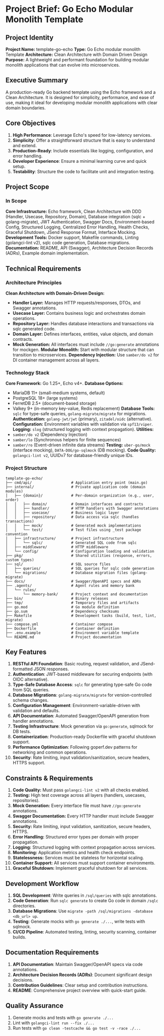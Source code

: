 # Project Brief: Go Echo Modular Monolith Template

## Project Identity
**Project Name:** template-go-echo
**Type:** Go Echo modular monolith Template
**Architecture:** Clean Architecture with Domain Driven Design
**Purpose:** A lightweight and performant foundation for building modular monolith applications that can evolve into microservices.

## Executive Summary
A production-ready Go backend template using the Echo framework and a Clean Architecture. It is designed for simplicity, performance, and ease of use, making it ideal for developing modular monolith applications with clear domain boundaries.

## Core Objectives
1.  **High Performance**: Leverage Echo's speed for low-latency services.
2.  **Simplicity**: Offer a straightforward structure that is easy to understand and extend.
3.  **Production-Ready**: Include essentials like logging, configuration, and error handling.
4.  **Developer Experience**: Ensure a minimal learning curve and quick setup.
5.  **Testability**: Structure the code to facilitate unit and integration testing.

## Project Scope

### In Scope
**Core Infrastructure:** Echo framework, Clean Architecture with DDD (Handler, Usecase, Repository, Domain), Database integration (sqlc + golang-migrate), JWT Authentication, Swagger Docs, Environment-based Config, Structured Logging, Centralized Error Handling, Health Checks, Graceful Shutdown, JSend Response Format, Interface Mocking.
**Development Tools:** Docker support, Makefile commands, Linting (golangci-lint v2), sqlc code generation, Database migrations.
**Documentation:** README, API (Swagger), Architecture Decision Records (ADRs), Example domain implementation.

## Technical Requirements

### Architecture Principles
**Clean Architecture with Domain-Driven Design:**
-   **Handler Layer:** Manages HTTP requests/responses, DTOs, and Swagger annotations.
-   **Usecase Layer:** Contains business logic and orchestrates domain operations.
-   **Repository Layer:** Handles database interactions and transactions via sqlc generated code.
-   **Domain Layer:** Defines interfaces, entities, value objects, and domain contracts.
-   **Mock Generation:** All interfaces must include `//go:generate` annotations for mockgen.
**Modular Monolith:** Start with modular structure that can transition to microservices.
**Dependency Injection:** Use `samber/do v2` for DI container management across all layers.

### Technology Stack
**Core Framework:** Go 1.25+, Echo v4+.
**Database Options:**
- MariaDB 11+ (small-medium systems, default)
- PostgreSQL 18+ (large systems)
- FerretDB 2.5+ (document-based storage)
- Valkey 9+ (in-memory key-value, Redis replacement)
**Database Tools:** `sqlc` for type-safe queries, `golang-migrate/migrate` for migrations.
**Authentication:** `golang-jwt/jwt` (primary), `zitadel/oidc` (alternative).
**Configuration:** Environment variables with validation via `spf13/viper`.
**Logging:** `slog` (structured logging with context propagation).
**Utilities:**
- `samber/do v2` (Dependency Injection)
- `samber/lo` (Synchronous helpers for finite sequences)
- `samber/ro` (Event-driven infinite data streams)
**Testing:** `uber-go/mock` (interface mocking), `DATA-DOG/go-sqlmock` (DB mocking).
**Code Quality:** `golangci-lint v2`, UUIDv7 for database-friendly unique IDs.

### Project Structure
```
template-go-echo/
├── cmd/api/                  # Application entry point (main.go)
├── internal/                 # Private application code (domain modules)
│   ├── {domain}/             # Per-domain organization (e.g., user, order)
│   │   ├── domain/           # Domain interfaces and contracts
│   │   ├── handler/          # HTTP handlers with Swagger annotations
│   │   ├── usecase/          # Business logic layer
│   │   ├── repository/       # Data access via sqlc (handles transactions)
│   │   ├── mock/             # Generated mock implementations
│   │   └── test/             # Test files using _test package convention
│   ├── infrastructure/       # Project infrastructure
│   │   └── sqlc/             # Generated SQL code from sqlc
│   ├── middleware/           # HTTP middleware
│   └── config/               # Configuration loading and validation
├── pkg/                      # Shared utilities (response, errors, custom types)
├── sql/                      # SQL source files
│   ├── queries/              # SQL queries for sqlc code generation
│   └── migrations/           # Database migration files (golang-migrate)
├── docs/                     # Swagger/OpenAPI specs and ADRs
├── .agents/                  # Agent rules and memory bank
│   └── rules/
│       └── memory-bank/      # Project context and documentation
├── bin/                      # Binary releases
├── tmp/                      # Temporary files and artifacts
├── go.mod                    # Go module definition
├── go.sum                    # Dependency checksums
├── Makefile                  # Development tasks (build, test, lint, migrate)
├── compose.yml               # Container compose
├── Dockerfile                # Container definition
├── .env.example              # Environment variable template
└── README.md                 # Project documentation
```

## Key Features
1.  **RESTful API Foundation**: Basic routing, request validation, and JSend-formatted JSON responses.
2.  **Authentication**: JWT-based middleware for securing endpoints (with OIDC alternative).
3.  **Type-Safe Database Access**: `sqlc` for generating type-safe Go code from SQL queries.
4.  **Database Migrations**: `golang-migrate/migrate` for version-controlled schema changes.
5.  **Configuration Management**: Environment-variable-driven with validation and defaults.
6.  **API Documentation**: Automated Swagger/OpenAPI generation from handler annotations.
7.  **Testing Infrastructure**: Mock generation via `go:generate`, sqlmock for DB tests.
8.  **Containerization**: Production-ready Dockerfile with graceful shutdown support.
9.  **Performance Optimization**: Following goperf.dev patterns for networking and common operations.
10. **Security**: Rate limiting, input validation/sanitization, secure headers, HTTPS support.

## Constraints & Requirements
1.  **Code Quality:** Must pass `golangci-lint v2` with all checks enabled.
2.  **Testing:** High test coverage across all layers (handlers, usecases, repositories).
3.  **Mock Generation:** Every interface file must have `//go:generate` annotations.
4.  **Swagger Documentation:** Every HTTP handler must include Swagger annotations.
5.  **Security:** Rate limiting, input validation, sanitization, secure headers, HTTPS.
6.  **Error Handling:** Structured error types per domain with proper propagation.
7.  **Logging:** Structured logging with context propagation across services.
8.  **Monitoring:** Application metrics and health check endpoints.
9.  **Statelessness:** Services must be stateless for horizontal scaling.
10. **Container Support:** All services must support container environments.
11. **Graceful Shutdown:** Implement graceful shutdown for all services.

## Development Workflow
1.  **SQL Development**: Write queries in `/sql/queries` with sqlc annotations.
2.  **Code Generation**: Run `sqlc generate` to create Go code in domain `/sqlc` directories.
3.  **Database Migrations**: Use `migrate -path /sql/migrations -database <db_url> up`.
4.  **Testing**: Generate mocks with `go generate ./...`, write tests with sqlmock.
5.  **CI/CD Pipeline**: Automated testing, linting, security scanning, container builds.

## Documentation Requirements
1.  **API Documentation**: Maintain Swagger/OpenAPI specs via code annotations.
2.  **Architecture Decision Records (ADRs)**: Document significant design decisions.
3.  **Contribution Guidelines**: Clear setup and contribution instructions.
4.  **README**: Comprehensive project overview with quick-start guide.
 
## Quality Assurance
1. Generate mocks and tests with `go generate ./...`
2. Lint with `golangci-lint run --fix ./...`
3. Run tests with `go clean -testcache && go test -v -race ./...`